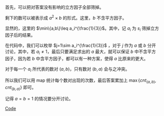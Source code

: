 首先，可以把对答案没有影响的立方因子全部筛掉。

剩下的数可以被表示成 $a^2\times b$ 的形式。这里，$b$ 不含平方因子。

显然的，这里的 $\min\{a,b\}\leq a_i^{\frac{1}{3}}$。其中，记 $a_i$ 为 $s_i$ 筛掉立方因子后的结果。

在代码中，我们可以枚举 $j=1\sim a_i^{\frac{1}{3}}$ ，对于 $j$ 作为 $a$ 或 $b$ 分开讨论，其中，若 $a_i\not = 1$，最后只要满足求出的 $a$ 最大，就可以保证 $b$ 中不含平方因子，因为若 $b$ 中含平方因子，都可以有一种方案，使得 $a$ 比原来的更大。

对于每一个 $a_i$ 所代表的数对 $(a,b)$，只有数对 $(b,a)$ 会与之冲突。

所以我们可以用 map 统计每个数对出现的次数，最后答案累加上 $\max\{cnt_{(a,b)},cnt_{(b,a)}\}$ 即可。

记得 $a=b=1$ 的情况要分开讨论。

[Code](https://atcoder.jp/contests/agc003/submissions/37924814)